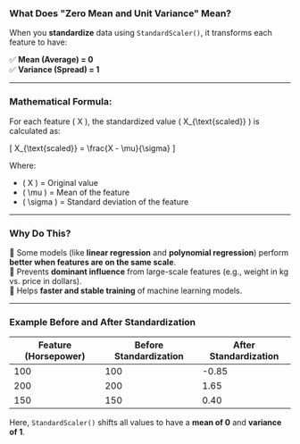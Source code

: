 ### **What Does "Zero Mean and Unit Variance" Mean?**

When you **standardize** data using `StandardScaler()`, it transforms each feature to have:

✅ **Mean (Average) = 0**  
✅ **Variance (Spread) = 1**

---

### **Mathematical Formula:**

For each feature \( X \), the standardized value \( X\_{\text{scaled}} \) is calculated as:

\[
X\_{\text{scaled}} = \frac{X - \mu}{\sigma}
\]

Where:

-   \( X \) = Original value
-   \( \mu \) = Mean of the feature
-   \( \sigma \) = Standard deviation of the feature

---

### **Why Do This?**

🔹 Some models (like **linear regression** and **polynomial regression**) perform **better when features are on the same scale**.  
🔹 Prevents **dominant influence** from large-scale features (e.g., weight in kg vs. price in dollars).  
🔹 Helps **faster and stable training** of machine learning models.

---

### **Example Before and After Standardization**

| Feature (Horsepower) | Before Standardization | After Standardization |
| -------------------- | ---------------------- | --------------------- |
| 100                  | 100                    | -0.85                 |
| 200                  | 200                    | 1.65                  |
| 150                  | 150                    | 0.40                  |

Here, `StandardScaler()` shifts all values to have a **mean of 0** and **variance of 1**.
